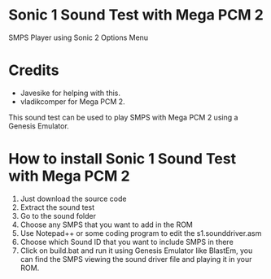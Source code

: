 # Sonic 1 Sound Test with Mega PCM 2
SMPS Player using Sonic 2 Options Menu

# Credits
- Javesike for helping with this.
- vladikcomper for Mega PCM 2.

This sound test can be used to play SMPS with Mega PCM 2 using a Genesis Emulator.

# How to install Sonic 1 Sound Test with Mega PCM 2
1. Just download the source code
2. Extract the sound test
3. Go to the sound folder
4. Choose any SMPS that you want to add in the ROM
5. Use Notepad++ or some coding program to edit the s1.sounddriver.asm
6. Choose which Sound ID that you want to include SMPS in there
7. Click on build.bat and run it using Genesis Emulator like BlastEm, you can find the SMPS viewing the sound driver file and playing it in your ROM.
